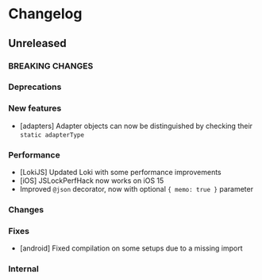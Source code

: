 # Changelog

## Unreleased

### BREAKING CHANGES

### Deprecations

### New features

- [adapters] Adapter objects can now be distinguished by checking their `static adapterType`

### Performance

- [LokiJS] Updated Loki with some performance improvements
- [iOS] JSLockPerfHack now works on iOS 15
- Improved `@json` decorator, now with optional `{ memo: true }` parameter

### Changes

### Fixes

- [android] Fixed compilation on some setups due to a missing <cassert> import

### Internal
